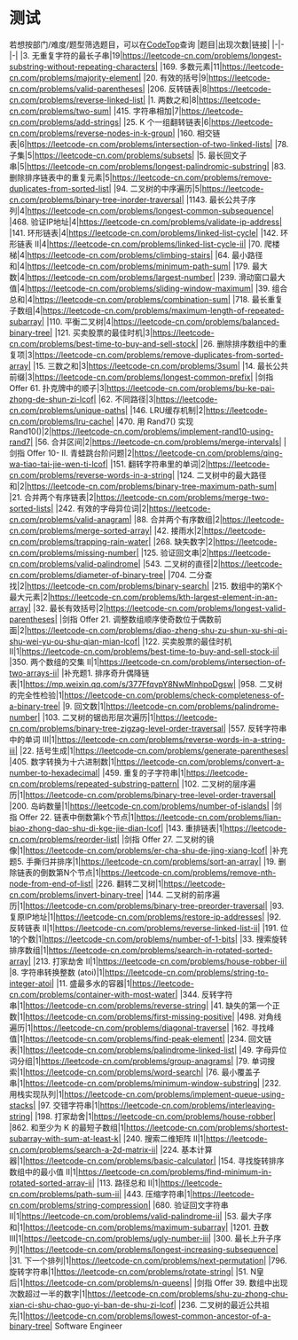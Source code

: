 # 测试
若想按部门/难度/题型筛选题目，可以在[CodeTop](https://codetop.cc)查询
|题目|出现次数|链接|
|-|-|-|
|3. 无重复字符的最长子串|19|https://leetcode-cn.com/problems/longest-substring-without-repeating-characters|
|169. 多数元素|11|https://leetcode-cn.com/problems/majority-element|
|20. 有效的括号|9|https://leetcode-cn.com/problems/valid-parentheses|
|206. 反转链表|8|https://leetcode-cn.com/problems/reverse-linked-list|
|1. 两数之和|8|https://leetcode-cn.com/problems/two-sum|
|415. 字符串相加|7|https://leetcode-cn.com/problems/add-strings|
|25. K 个一组翻转链表|6|https://leetcode-cn.com/problems/reverse-nodes-in-k-group|
|160. 相交链表|6|https://leetcode-cn.com/problems/intersection-of-two-linked-lists|
|78. 子集|5|https://leetcode-cn.com/problems/subsets|
|5. 最长回文子串|5|https://leetcode-cn.com/problems/longest-palindromic-substring|
|83. 删除排序链表中的重复元素|5|https://leetcode-cn.com/problems/remove-duplicates-from-sorted-list|
|94. 二叉树的中序遍历|5|https://leetcode-cn.com/problems/binary-tree-inorder-traversal|
|1143. 最长公共子序列|4|https://leetcode-cn.com/problems/longest-common-subsequence|
|468. 验证IP地址|4|https://leetcode-cn.com/problems/validate-ip-address|
|141. 环形链表|4|https://leetcode-cn.com/problems/linked-list-cycle|
|142. 环形链表 II|4|https://leetcode-cn.com/problems/linked-list-cycle-ii|
|70. 爬楼梯|4|https://leetcode-cn.com/problems/climbing-stairs|
|64. 最小路径和|4|https://leetcode-cn.com/problems/minimum-path-sum|
|179. 最大数|4|https://leetcode-cn.com/problems/largest-number|
|239. 滑动窗口最大值|4|https://leetcode-cn.com/problems/sliding-window-maximum|
|39. 组合总和|4|https://leetcode-cn.com/problems/combination-sum|
|718. 最长重复子数组|4|https://leetcode-cn.com/problems/maximum-length-of-repeated-subarray|
|110. 平衡二叉树|4|https://leetcode-cn.com/problems/balanced-binary-tree|
|121. 买卖股票的最佳时机|3|https://leetcode-cn.com/problems/best-time-to-buy-and-sell-stock|
|26. 删除排序数组中的重复项|3|https://leetcode-cn.com/problems/remove-duplicates-from-sorted-array|
|15. 三数之和|3|https://leetcode-cn.com/problems/3sum|
|14. 最长公共前缀|3|https://leetcode-cn.com/problems/longest-common-prefix|
|剑指 Offer 61. 扑克牌中的顺子|3|https://leetcode-cn.com/problems/bu-ke-pai-zhong-de-shun-zi-lcof|
|62. 不同路径|3|https://leetcode-cn.com/problems/unique-paths|
|146. LRU缓存机制|2|https://leetcode-cn.com/problems/lru-cache|
|470. 用 Rand7() 实现 Rand10()|2|https://leetcode-cn.com/problems/implement-rand10-using-rand7|
|56. 合并区间|2|https://leetcode-cn.com/problems/merge-intervals|
|剑指 Offer 10- II. 青蛙跳台阶问题|2|https://leetcode-cn.com/problems/qing-wa-tiao-tai-jie-wen-ti-lcof|
|151. 翻转字符串里的单词|2|https://leetcode-cn.com/problems/reverse-words-in-a-string|
|124. 二叉树中的最大路径和|2|https://leetcode-cn.com/problems/binary-tree-maximum-path-sum|
|21. 合并两个有序链表|2|https://leetcode-cn.com/problems/merge-two-sorted-lists|
|242. 有效的字母异位词|2|https://leetcode-cn.com/problems/valid-anagram|
|88. 合并两个有序数组|2|https://leetcode-cn.com/problems/merge-sorted-array|
|42. 接雨水|2|https://leetcode-cn.com/problems/trapping-rain-water|
|268. 缺失数字|2|https://leetcode-cn.com/problems/missing-number|
|125. 验证回文串|2|https://leetcode-cn.com/problems/valid-palindrome|
|543. 二叉树的直径|2|https://leetcode-cn.com/problems/diameter-of-binary-tree|
|704. 二分查找|2|https://leetcode-cn.com/problems/binary-search|
|215. 数组中的第K个最大元素|2|https://leetcode-cn.com/problems/kth-largest-element-in-an-array|
|32. 最长有效括号|2|https://leetcode-cn.com/problems/longest-valid-parentheses|
|剑指 Offer 21. 调整数组顺序使奇数位于偶数前面|2|https://leetcode-cn.com/problems/diao-zheng-shu-zu-shun-xu-shi-qi-shu-wei-yu-ou-shu-qian-mian-lcof|
|122. 买卖股票的最佳时机 II|1|https://leetcode-cn.com/problems/best-time-to-buy-and-sell-stock-ii|
|350. 两个数组的交集 II|1|https://leetcode-cn.com/problems/intersection-of-two-arrays-ii|
|补充题1. 排序奇升偶降链表|1|https://mp.weixin.qq.com/s/377FfqvpY8NwMInhpoDgsw|
|958. 二叉树的完全性检验|1|https://leetcode-cn.com/problems/check-completeness-of-a-binary-tree|
|9. 回文数|1|https://leetcode-cn.com/problems/palindrome-number|
|103. 二叉树的锯齿形层次遍历|1|https://leetcode-cn.com/problems/binary-tree-zigzag-level-order-traversal|
|557. 反转字符串中的单词 III|1|https://leetcode-cn.com/problems/reverse-words-in-a-string-iii|
|22. 括号生成|1|https://leetcode-cn.com/problems/generate-parentheses|
|405. 数字转换为十六进制数|1|https://leetcode-cn.com/problems/convert-a-number-to-hexadecimal|
|459. 重复的子字符串|1|https://leetcode-cn.com/problems/repeated-substring-pattern|
|102. 二叉树的层序遍历|1|https://leetcode-cn.com/problems/binary-tree-level-order-traversal|
|200. 岛屿数量|1|https://leetcode-cn.com/problems/number-of-islands|
|剑指 Offer 22. 链表中倒数第k个节点|1|https://leetcode-cn.com/problems/lian-biao-zhong-dao-shu-di-kge-jie-dian-lcof|
|143. 重排链表|1|https://leetcode-cn.com/problems/reorder-list|
|剑指 Offer 27. 二叉树的镜像|1|https://leetcode-cn.com/problems/er-cha-shu-de-jing-xiang-lcof|
|补充题5. 手撕归并排序|1|https://leetcode-cn.com/problems/sort-an-array|
|19. 删除链表的倒数第N个节点|1|https://leetcode-cn.com/problems/remove-nth-node-from-end-of-list|
|226. 翻转二叉树|1|https://leetcode-cn.com/problems/invert-binary-tree|
|144. 二叉树的前序遍历|1|https://leetcode-cn.com/problems/binary-tree-preorder-traversal|
|93. 复原IP地址|1|https://leetcode-cn.com/problems/restore-ip-addresses|
|92. 反转链表 II|1|https://leetcode-cn.com/problems/reverse-linked-list-ii|
|191. 位1的个数|1|https://leetcode-cn.com/problems/number-of-1-bits|
|33. 搜索旋转排序数组|1|https://leetcode-cn.com/problems/search-in-rotated-sorted-array|
|213. 打家劫舍 II|1|https://leetcode-cn.com/problems/house-robber-ii|
|8. 字符串转换整数 (atoi)|1|https://leetcode-cn.com/problems/string-to-integer-atoi|
|11. 盛最多水的容器|1|https://leetcode-cn.com/problems/container-with-most-water|
|344. 反转字符串|1|https://leetcode-cn.com/problems/reverse-string|
|41. 缺失的第一个正数|1|https://leetcode-cn.com/problems/first-missing-positive|
|498. 对角线遍历|1|https://leetcode-cn.com/problems/diagonal-traverse|
|162. 寻找峰值|1|https://leetcode-cn.com/problems/find-peak-element|
|234. 回文链表|1|https://leetcode-cn.com/problems/palindrome-linked-list|
|49. 字母异位词分组|1|https://leetcode-cn.com/problems/group-anagrams|
|79. 单词搜索|1|https://leetcode-cn.com/problems/word-search|
|76. 最小覆盖子串|1|https://leetcode-cn.com/problems/minimum-window-substring|
|232. 用栈实现队列|1|https://leetcode-cn.com/problems/implement-queue-using-stacks|
|97. 交错字符串|1|https://leetcode-cn.com/problems/interleaving-string|
|198. 打家劫舍|1|https://leetcode-cn.com/problems/house-robber|
|862. 和至少为 K 的最短子数组|1|https://leetcode-cn.com/problems/shortest-subarray-with-sum-at-least-k|
|240. 搜索二维矩阵 II|1|https://leetcode-cn.com/problems/search-a-2d-matrix-ii|
|224. 基本计算器|1|https://leetcode-cn.com/problems/basic-calculator|
|154. 寻找旋转排序数组中的最小值 II|1|https://leetcode-cn.com/problems/find-minimum-in-rotated-sorted-array-ii|
|113. 路径总和 II|1|https://leetcode-cn.com/problems/path-sum-ii|
|443. 压缩字符串|1|https://leetcode-cn.com/problems/string-compression|
|680. 验证回文字符串 Ⅱ|1|https://leetcode-cn.com/problems/valid-palindrome-ii|
|53. 最大子序和|1|https://leetcode-cn.com/problems/maximum-subarray|
|1201. 丑数 III|1|https://leetcode-cn.com/problems/ugly-number-iii|
|300. 最长上升子序列|1|https://leetcode-cn.com/problems/longest-increasing-subsequence|
|31. 下一个排列|1|https://leetcode-cn.com/problems/next-permutation|
|796. 旋转字符串|1|https://leetcode-cn.com/problems/rotate-string|
|51. N皇后|1|https://leetcode-cn.com/problems/n-queens|
|剑指 Offer 39. 数组中出现次数超过一半的数字|1|https://leetcode-cn.com/problems/shu-zu-zhong-chu-xian-ci-shu-chao-guo-yi-ban-de-shu-zi-lcof|
|236. 二叉树的最近公共祖先|1|https://leetcode-cn.com/problems/lowest-common-ancestor-of-a-binary-tree|
Software Engineer